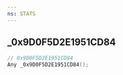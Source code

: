 ```yaml
---
ns: STATS
---
```

## _0x9D0F5D2E1951CD84

```c
// 0x9D0F5D2E1951CD84
Any _0x9D0F5D2E1951CD84();
```


